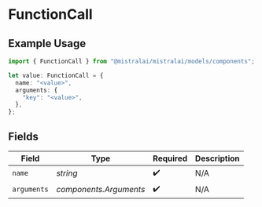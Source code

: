 # FunctionCall

## Example Usage

```typescript
import { FunctionCall } from "@mistralai/mistralai/models/components";

let value: FunctionCall = {
  name: "<value>",
  arguments: {
    "key": "<value>",
  },
};
```

## Fields

| Field                  | Type                   | Required               | Description            |
| ---------------------- | ---------------------- | ---------------------- | ---------------------- |
| `name`                 | *string*               | :heavy_check_mark:     | N/A                    |
| `arguments`            | *components.Arguments* | :heavy_check_mark:     | N/A                    |
